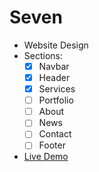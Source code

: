 # Seven
* Website Design
* Sections:
  * [x] Navbar
  * [x] Header
  * [x] Services
  * [ ] Portfolio
  * [ ] About
  * [ ] News
  * [ ] Contact
  * [ ] Footer
* [Live Demo](#)
